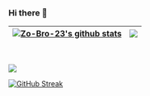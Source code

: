 ### Hi there 👋

<!--
**Zo-Bro-23/Zo-Bro-23** is a ✨ _special_ ✨ repository because its `README.md` (this file) appears on your GitHub profile.

Here are some ideas to get you started:

- 🔭 I’m currently working on ...
- 🌱 I’m currently learning ...
- 👯 I’m looking to collaborate on ...
- 🤔 I’m looking for help with ...
- 💬 Ask me about ...
- 📫 How to reach me: ...
- 😄 Pronouns: ...
- ⚡ Fun fact: ...
-->

|  <a href="#"><img align="center" src="https://github-readme-stats.vercel.app/api?username=Zo-Bro-23&count_private=true&show_icons=true&include_all_commits=true&hide_border=true&theme=radical" alt="Zo-Bro-23's github stats" /></a>  |  <a href="#"><img align="center" src="https://github-readme-stats.vercel.app/api/top-langs/?username=Zo-Bro-23&layout=compact&hide_border=true&theme=tokyonight" /></a>  |
| ---- | ---- |

<br>

<a href="#"><img align="center" src="https://github-readme-stats.vercel.app/api/wakatime/?username=ZoBro23&layout=compact&hide_border=true&theme=bear" /></a>

[![GitHub Streak](https://streak-stats.demolab.com?user=Zo-Bro-23&theme=onedark)](https://git.io/streak-stats)
